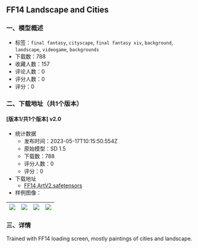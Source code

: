## FF14 Landscape and Cities
### 一、模型概述

- 标签：`final fantasy`, `cityscape`, `final fantasy xiv`, `background`, `landscape`, `videogame`, `backgrounds`
- 下载数：788
- 收藏人数：157
- 评论人数：0
- 评分人数：0
- 评分：0

### 二、下载地址（共1个版本）

#### [版本1/共1个版本] v2.0

- 统计数据
  - 发布时间：2023-05-17T10:15:50.554Z
  - 原始模型：SD 1.5
  - 下载数：788
  - 评分人数：0
  - 评分：0
- 下载地址
  - [FF14 ArtV2.safetensors](https://civitai.com/api/download/models/73125)
- 样例图像：

| <img src="https://image.civitai.com/xG1nkqKTMzGDvpLrqFT7WA/6035c1b2-ef0d-47a2-9307-d4adcd718bca/width=450/815860.jpeg" /> | <img src="https://image.civitai.com/xG1nkqKTMzGDvpLrqFT7WA/ae730d8a-f132-4c0d-b17d-3725a8e6ffab/width=450/815866.jpeg" /> | <img src="https://image.civitai.com/xG1nkqKTMzGDvpLrqFT7WA/65aa973e-fd09-477e-b09b-d5e935d5c71b/width=450/815867.jpeg" /> | <img src="https://image.civitai.com/xG1nkqKTMzGDvpLrqFT7WA/ee3a8d83-8be1-45a7-863b-9f3cf5f84456/width=450/815865.jpeg" /> |
| ---- | ---- | ---- | ---- |


### 三、详情
<p>Trained with FF14 loading screen, mostly paintings of cities and landscape.</p>